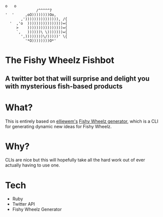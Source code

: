 ```
o   o
              /^^^^^7
'  '     ,oO))))))))Oo,
       ,'))))))))))))))), /{
  '  ,'o  ))))))))))))))))={
     >    ))))))))))))))))={
     `,   ))))))\ \)))))))={     
       ',))))))))\/)))))' \{
         '*O))))))))O*'

```

# The Fishy Wheelz Fishbot
## A twitter bot that will surprise and delight you with mysterious fish-based products

# What?

This is entirely based on [elliewem's](https://github.com/elliewem) [Fishy Wheelz generator](https://github.com/elliewem/fishy_wheelz), which is a CLI for generating dynamic new ideas for Fishy Wheelz.

# Why?

CLIs are nice but this will hopefully take all the hard work out of ever actually having to use one.

# Tech

* Ruby
* Twitter API
* Fishy Wheelz Generator
